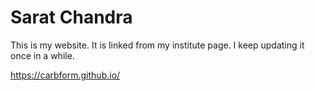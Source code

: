 # Sarat Chandra
This is my website. It is linked from  my institute page. 
I keep updating it once in a while.


https://carbform.github.io/
